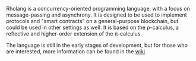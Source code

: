 Rholang is a concurrency-oriented programming language, with a focus on message-passing and asynchrony. It is designed to be used to implement protocols and "smart contracts" on a general-purpose blockchain, but could be used in other settings as well. It is based on the ρ-calculus, a reflective and higher-order extension of the π-calculus.

The language is still in the early stages of development, but for those who are interested, more information can be found in the [wiki](https://github.com/synereo/rholang/wiki).
